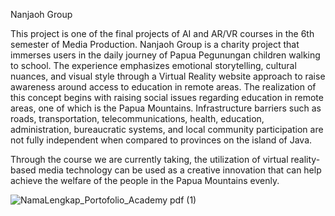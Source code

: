 Nanjaoh Group

This project is one of the final projects of AI and AR/VR courses in the 6th semester of Media Production. 
Nanjaoh Group is a charity project that immerses users in the daily journey of Papua Pegunungan children walking to school. The experience emphasizes emotional storytelling, cultural nuances, and visual style through a Virtual Reality website approach to raise awareness around access to education in remote areas. The realization of this concept begins with raising social issues regarding education in remote areas, one of which is the Papua Mountains. Infrastructure barriers such as roads, transportation, telecommunications, health, education, administration, bureaucratic systems, and local community participation are not fully independent when compared to provinces on the island of Java.

Through the course we are currently taking, the utilization of virtual reality-based media technology can be used as a creative innovation that can help achieve the welfare of the people in the Papua Mountains evenly.

![NamaLengkap_Portofolio_Academy pdf (1)](https://github.com/user-attachments/assets/1a487a44-4b3c-4959-bd64-2ac09ff24252)
